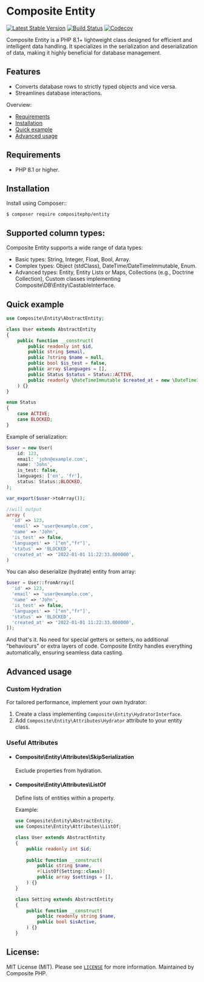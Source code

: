 # Composite Entity
[![Latest Stable Version](https://poser.pugx.org/compositephp/entity/v/stable)](https://packagist.org/packages/compositephp/entity)
[![Build Status](https://github.com/compositephp/entity/actions/workflows/main.yml/badge.svg)](https://github.com/compositephp/entity/actions)
[![Codecov](https://codecov.io/gh/compositephp/entity/branch/master/graph/badge.svg)](https://codecov.io/gh/compositephp/entity/)

Composite Entity is a PHP 8.1+ lightweight class designed for efficient and intelligent data handling. 
It specializes in the serialization and deserialization of data, making it highly beneficial for database management.

## Features
* Converts database rows to strictly typed objects and vice versa.
* Streamlines database interactions.

Overview:
* [Requirements](#requirements)
* [Installation](#installation)
* [Quick example](#quick-example)
* [Advanced usage](#advanced-usage)

## Requirements

* PHP 8.1 or higher.

## Installation

Install using Composer::

 ```shell
 $ composer require compositephp/entity
 ```

## Supported column types:

Composite Entity supports a wide range of data types:

* Basic types: String, Integer, Float, Bool, Array.
* Complex types: Object (stdClass), DateTime/DateTimeImmutable, Enum.
* Advanced types: Entity, Entity Lists or Maps, Collections (e.g., Doctrine Collection), Custom classes implementing Composite\DB\Entity\CastableInterface.

## Quick example

```php
use Composite\Entity\AbstractEntity;

class User extends AbstractEntity
{
    public function __construct(
        public readonly int $id,
        public string $email,
        public ?string $name = null,
        public bool $is_test = false,
        public array $languages = [],
        public Status $status = Status::ACTIVE,
        public readonly \DateTimeImmutable $created_at = new \DateTimeImmutable(),
    ) {}
}

enum Status
{
    case ACTIVE;
    case BLOCKED;
}
```

Example of serialization:

```php
$user = new User(
    id: 123,
    email: 'john@example.com',
    name: 'John',
    is_test: false,
    languages: ['en', 'fr'],
    status: Status::BLOCKED,
);

var_export($user->toArray());

//will output
array (
  'id' => 123,
  'email' => 'user@example.com',
  'name' => 'John',
  'is_test' => false,
  'languages' => '["en","fr"]',
  'status' => 'BLOCKED',
  'created_at' => '2022-01-01 11:22:33.000000',
)
```

You can also deserialize (hydrate) entity from array:

```php
$user = User::fromArray([
  'id' => 123,
  'email' => 'user@example.com',
  'name' => 'John',
  'is_test' => false,
  'languages' => '["en","fr"]',
  'status' => 'BLOCKED',
  'created_at' => '2022-01-01 11:22:33.000000',
]);
```

And that's it. No need for special getters or setters, no additional "behaviours" or extra layers of code.
Composite Entity handles everything automatically, ensuring seamless data casting.

## Advanced usage

### Custom Hydration

For tailored performance, implement your own hydrator:

1. Create a class implementing `Composite\Entity\HydratorInterface`.
2. Add `Composite\Entity\Attributes\Hydrator` attribute to your entity class.

### Useful Attributes

* ####  Composite\Entity\Attributes\SkipSerialization

  Exclude properties from hydration.

* #### Composite\Entity\Attributes\ListOf

  Define lists of entities within a property.

  Example:
  
  ```php
  use Composite\Entity\AbstractEntity;
  use Composite\Entity\Attributes\ListOf;
  
  class User extends AbstractEntity
  {
      public readonly int $id;
      
      public function __construct(
          public string $name,
          #[ListOf(Setting::class)]
          public array $settings = [],
      ) {}
  }
  
  class Setting extends AbstractEntity
  {
      public function __construct(
          public readonly string $name,
          public bool $isActive,
      ) {}
  }
  ```

## License:

MIT License (MIT). Please see [`LICENSE`](./LICENSE) for more information. Maintained by Composite PHP.
